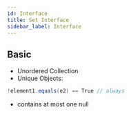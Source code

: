 ```yaml
---
id: Interface
title: Set Interface
sidebar_label: Interface
---
```


## Basic
- Unordered Collection
- Unique Objects:

```java
!element1.equals(e2) == True // always
```
- contains at most one null

